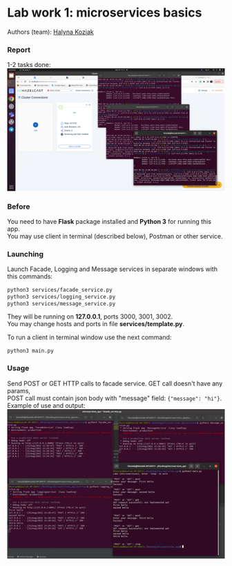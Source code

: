 # Lab work 1: microservices basics
Authors (team): [Halyna Koziak](https://github.com/hkoziak)

### Report
1-2 tasks done:
![alt text](https://github.com/hkoziak/microservices_apz/blob/micro_hz/tasks1_2.png?raw=true)

### Before

You need to have <b>Flask</b> package installed and <b>Python 3</b> for running this app.   
You may use client in terminal (described below), Postman or other service.

### Launching
Launch Facade, Logging and Message services in separate windows with this commands:
```
python3 services/facade_service.py
python3 services/logging_service.py
python3 services/message_service.py
```
They will be running on <b>127.0.0.1</b>, ports 3000, 3001, 3002.    
You may change hosts and ports in file <b>services/template.py</b>.

To run a client in terminal window use the next command:
```
python3 main.py
```

### Usage

Send POST or GET HTTP calls to facade service. GET call doesn't have any params,   
POST call must contain json body with "message" field: ```{"message": "hi"}```.
Example of use and output:   
![alt text](https://github.com/hkoziak/microservices_apz/blob/micro_basics/Example_of_use.png?raw=true)



